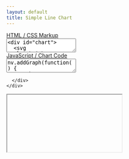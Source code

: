 ```yaml
---
layout: default
title: Simple Line Chart
---
```


<link rel="stylesheet" href="../css/codemirror.css"></link>
<link rel="stylesheet" href="../css/eclipse.css"></link>
<style type="text/css">
  .container {
    position: relatove;
  }

  .codemirror-controls {
    list-style-type: none;
  }

  .codemirror-controls .status {
    font-weight: bold;
  }

  .CodeMirror {
    width: 100%;
    border: 1px solid #999;
    margin: 0 0 30px 0;
    overflow: auto;
  }

  .CodeMirror-scroll {
    height: 100%;
    /*
    height: auto;
    overflow-y: hidden;
    overflow-x: auto;
    background: rgba(38, 38, 38, 0.8);
    */
    background: rgba(255, 255, 255, 0.9);
  }

  #previewWrap {
    position: absolute;
    right: 0;
    top: 40px;
    width: 100%;
  }

  #codeWrap {
    position: absolute;
    left: 0;
    top: 40px;
    overflow: auto;
  }

  iframe {
    width: 100%;
    height: 420px;
    border-width: 0;
  }
</style>


<div class="row-fluid">


<div class="span6" id="codeWrap">



<div class="accordion" id="codeAccordian">
  <div class="accordion-group">
    <div class="accordion-heading">
      <a class="accordion-toggle" data-toggle="collapse" data-parent="#codeAccordian" href="#collapseOne">
        HTML / CSS Markup
      </a>
    </div>
    <div id="collapseOne" class="accordion-body collapse in">
      <div class="accordion-inner">
<textarea id="codeMarkup" name="codeMarkup">
&lt;div id="chart">
  &lt;svg style="height:400px">&lt;/svg>
&lt;/div>
</textarea>
      </div>
    </div>
  </div>
  <div class="accordion-group">
    <div class="accordion-heading">
      <a class="accordion-toggle" data-toggle="collapse" data-parent="#codeAccordian" href="#collapseTwo">
        JavaScript / Chart Code
      </a>
    </div>
    <div id="collapseTwo" class="accordion-body collapse">
      <div class="accordion-inner">

<textarea id="code" name="code">
nv.addGraph(function() {
  var chart = nv.models.lineChart();

  chart.xAxis
      .axisLabel('Time (ms)')
      .tickFormat(d3.format(',r'));

  chart.yAxis
      .axisLabel('Voltage (v)')
      .tickFormat(d3.format('.02f'));

  d3.select('#chart svg')
      .datum(sinAndCos())
    .transition().duration(500)
      .call(chart);

  nv.utils.windowResize(function() { d3.select('#chart svg').call(chart) });

  return chart;
});


function sinAndCos() {
  var sin = [],
      cos = [];

  for (var i = 0; i &lt; 100; i++) {
    sin.push({x: i, y: Math.sin(i/10)});
    cos.push({x: i, y: 0.5 * Math.cos(i/10)});
  }

  return [
    {
      values: sin,
      key: 'Sine Wave',
      color: '#ff7f0e'
    },
    {
      values: cos,
      key: 'Cosine Wave',
      color: '#2ca02c'
    }
  ];
}
</textarea>

      </div>
    </div>
  </div>
</div>


<!--
<ul class="codemirror-controls pull-right">
  <li>
    <a href="#" id="vim-mode">Vim mode: <span class="status">Off</span></a>
  </li>
</ul>
-->


</div>



<div class="span6" id="previewWrap">

<iframe id="preview">

</iframe>

</div>



</div>


<script type="text/javascript" src="../js/lib/codemirror/codemirror.js"> </script>
<script type="text/javascript" src="../js/lib/codemirror/keymap/vim.js"> </script>
<script type="text/javascript" src="../js/lib/codemirror/xml/xml.js"> </script>
<script type="text/javascript" src="../js/lib/codemirror/javascript/javascript.js"> </script>
<script type="text/javascript" src="../js/lib/codemirror/css/css.js"> </script>
<script type="text/javascript" src="../js/lib/codemirror/gfm/gfm.js"> </script>
<script type="text/javascript" src="../js/lib/codemirror/htmlmixed/htmlmixed.js"> </script>



<script type="text/javascript" src="codemirror.js"> </script>
